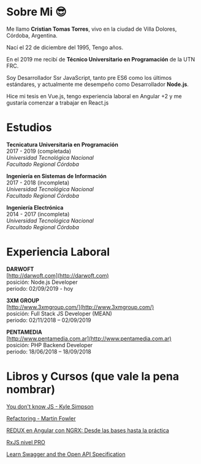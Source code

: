 # Sobre Mi :sunglasses:

Me llamo __Cristian Tomas Torres__, vivo en la ciudad de Villa Dolores, Córdoba, Argentina. 

Nací el 22 de diciembre del 1995, Tengo <Age/> años.

En el 2019 me recibí de __Técnico Universitario en Programación__ de la UTN FRC.

Soy Desarrollador Ssr JavaScript, tanto pre ES6 como los últimos estándares, y actualmente me desempeño como Desarrollador __Node.js__.

Hice mi tesis en Vue.js, tengo experiencia laboral en Angular +2 y me gustaría comenzar a trabajar en React.js

# Estudios

__Tecnicatura Universitaria en Programación__ <br/>
2017 - 2019 (completada)<br/>
_Universidad Tecnológica Nacional_ <br/>
_Facultado Regional Córdoba_ <br/>

__Ingeniería en Sistemas de Información__ <br/>
2017 - 2018 (incompleta)<br/>
_Universidad Tecnológica Nacional_ <br/>
_Facultado Regional Córdoba_ <br/>

__Ingeniería Electrónica__ <br/>
2014 - 2017 (incompleta)<br/>
_Universidad Tecnológica Nacional_ <br/>
_Facultado Regional Córdoba_ <br/>

# Experiencia Laboral

__DARWOFT__ <br/>
[http://darwoft.com](http://darwoft.com)<br/>
posición: Node.js Developer <br/>
periodo: 02/09/2019 - hoy <br/>

__3XM GROUP__ <br/>
[http://www.3xmgroup.com/](http://www.3xmgroup.com/)<br/>
posición: Full Stack JS Developer (MEAN) <br/>
periodo: 02/11/2018 – 02/09/2019 <br/>

__PENTAMEDIA__ <br/>
[http://www.pentamedia.com.ar](http://www.pentamedia.com.ar)<br/>
posición: PHP Backend Developer <br/>
periodo: 18/06/2018 – 18/09/2018 <br/>

# Libros y Cursos (que vale la pena nombrar)

[You don't know JS - Kyle Simpson](https://github.com/getify/You-Dont-Know-JS) <br/>

[Refactoring - Martin Fowler](https://martinfowler.com/books/refactoring.html) <br/>

[REDUX en Angular con NGRX: Desde las bases hasta la práctica](https://www.udemy.com/course/redux-ngrx-angular) <br/>

[RxJS nivel PRO](https://www.udemy.com/course/rxjs-nivel-pro/) <br/>

[Learn Swagger and the Open API Specification](https://www.udemy.com/course/learn-swagger-and-the-open-api-specification/)